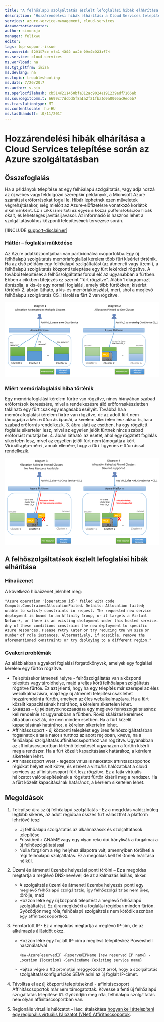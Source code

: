 ```yaml
---
title: "A felhőalapú szolgáltatás észlelt lefoglalási hibák elhárítása |} Microsoft Docs"
description: "Hozzárendelési hibák elhárítása a Cloud Services telepítése során az Azure szolgáltatásban"
services: azure-service-management, cloud-services
documentationcenter: 
author: simonxjx
manager: felixwu
editor: 
tags: top-support-issue
ms.assetid: 529157eb-e4a1-4388-aa2b-09e8b923af74
ms.service: cloud-services
ms.workload: na
ms.tgt_pltfrm: ibiza
ms.devlang: na
ms.topic: troubleshooting
ms.date: 7/26/2017
ms.author: v-six
ms.openlocfilehash: cb514d211450bfe012ac9024e191239adf7166ab
ms.sourcegitcommit: 6699c77dcbd5f8a1a2f21fba3d0a0005ac9ed6b7
ms.translationtype: MT
ms.contentlocale: hu-HU
ms.lasthandoff: 10/11/2017
---
```

# <a name="troubleshooting-allocation-failure-when-you-deploy-cloud-services-in-azure"></a>Hozzárendelési hibák elhárítása a Cloud Services telepítése során az Azure szolgáltatásban
## <a name="summary"></a>Összefoglalás
Ha a példányok telepítése az egy felhőalapú szolgáltatás, vagy adja hozzá az új webes vagy feldolgozói szerepkör példányok, a Microsoft Azure számítási erőforrásokat foglal le. Hibák léphetnek ezen műveletek végrehajtásakor, még mielőtt az Azure-előfizetésre vonatkozó korlátok alkalmanként. Ez a cikk ismerteti az egyes a közös pufferallokációs hibák okait, és lehetséges javítási javasol. Az információ is hasznos lehet a szolgáltatásokhoz központi telepítésének tervezése során.

[!INCLUDE [support-disclaimer](../../includes/support-disclaimer.md)]

### <a name="background--how-allocation-works"></a>Háttér – foglalási működése
Az Azure adatközpontjaiban van particionálva csoportokba. Egy új felhőalapú szolgáltatás memóriafoglalási kérelem több fürt kísérlet történik. Ha az első példány egy felhőalapú szolgáltatást (az átmeneti vagy üzemi), a felhőalapú szolgáltatás központi telepítése egy fürt lekérdezi rögzítve. A további telepítések a felhőszolgáltatás fordul elő az ugyanabban a fürtben. Ebben a cikkben kifejezés ez szerint "fürt rögzítve". Alább 1 diagram azt ábrázolja, a kis-és egy normál foglalási, amely több fürtökben; kísérlet történik 2. ábrán látható, a kis-és memóriakiosztást, mert, ahol a meglévő felhőalapú szolgáltatás CS_1 tárolása fürt 2 van rögzítve.

![Foglalási diagramja](./media/cloud-services-allocation-failure/Allocation1.png)

### <a name="why-allocation-failure-happens"></a>Miért memóriafoglalási hiba történik
Egy memóriafoglalási kérelem fürtre van rögzítve, nincs hiányában szabad erőforrások keresésére, mivel a rendelkezésre álló erőforráskészletben található egy fürt csak egy magasabb esélyét. Továbbá ha a memóriafoglalási kérelem fürtre van rögzítve, de az adott fürt nem támogatja a kért erőforrás típusát, a kérelem sikertelen lesz akkor is, ha a szabad erőforrás rendelkezik. 3. ábra alatt az esetben, ha egy rögzített foglalás sikertelen lesz, mivel az egyetlen jelölt fürtnek nincs szabad erőforrást mutatja be. 4. ábrán látható, az esetet, ahol egy rögzített foglalás sikertelen lesz, mivel az egyetlen jelölt fürt nem támogatja a kért Virtuálisgép-méret, annak ellenére, hogy a fürt ingyenes erőforrással rendelkezik.

![Rögzített memóriafoglalási hiba](./media/cloud-services-allocation-failure/Allocation2.png)

## <a name="troubleshooting-allocation-failure-for-cloud-services"></a>A felhőszolgáltatások észlelt lefoglalási hibák elhárítása
### <a name="error-message"></a>Hibaüzenet
A következő hibaüzenet jelenhet meg:

    "Azure operation '{operation id}' failed with code Compute.ConstrainedAllocationFailed. Details: Allocation failed; unable to satisfy constraints in request. The requested new service deployment is bound to an Affinity Group, or it targets a Virtual Network, or there is an existing deployment under this hosted service. Any of these conditions constrains the new deployment to specific Azure resources. Please retry later or try reducing the VM size or number of role instances. Alternatively, if possible, remove the aforementioned constraints or try deploying to a different region."

### <a name="common-issues"></a>Gyakori problémák
Az alábbiakban a gyakori foglalási forgatókönyvek, amelyek egy foglalási kérelem egy fürtön rögzítve.

* Telepítésekor átmeneti helyre - felhőszolgáltatás van a központi telepítés vagy tárolóhelye, majd a teljes körű felhőalapú szolgáltatás rögzítve fürtön.  Ez azt jelenti, hogy ha egy telepítés már szerepel az éles webalkalmazásra, majd egy új átmeneti telepítési csak lehet hozzárendelni a fürtön, amelyen az éles webalkalmazásra. Ha a fürt közelít kapacitásának határához, a kérelem sikertelen lehet.
* Skálázás – új példányok hozzáadása egy meglévő felhőszolgáltatáshoz kell rendelnie az ugyanabban a fürtben.  Rövid skálázás kérelmek általában osztják, de nem minden esetben. Ha a fürt közelít kapacitásának határához, a kérelem sikertelen lehet.
* Affinitáscsoport - új központi telepítést egy üres felhőszolgáltatásban foglalhatók által a hálót a fürthöz az adott régióban, kivéve, ha a felhőalapú szolgáltatás affinitáscsoporthoz van rögzítve. Ugyanabban az affinitáscsoportban történő telepítését ugyanazon a fürtön kísérli meg a rendszer. Ha a fürt közelít kapacitásának határához, a kérelem sikertelen lehet.
* Affinitáscsoport vNet - régebbi virtuális hálózatok affinitáscsoportok régiókat helyett volt kötve, és ezeket a virtuális hálózatokat a cloud services az affinitáscsoport fürt lesz rögzítve. Ez a fajta virtuális hálózatot való telepítésének a rögzített fürtön kísérli meg a rendszer. Ha a fürt közelít kapacitásának határához, a kérelem sikertelen lehet.

## <a name="solutions"></a>Megoldások
1. Telepítse újra az új felhőalapú szolgáltatás – Ez a megoldás valószínűleg legtöbb sikeres, az adott régióban összes fürt választhat a platform lehetővé teszi.

   * Új felhőalapú szolgáltatás az alkalmazások és szolgáltatások telepítése  
   * Frissítheti a CNAME vagy egy olyan rekordot irányítsák a forgalmat a új felhőszolgáltatással
   * Nulla forgalom a régi helyhez állapotra vált, amennyiben törölheti a régi felhőalapú szolgáltatás. Ez a megoldás kell fel Önnek leállítása nélkül.
2. Üzemi és átmeneti üzembe helyezési ponti törölni – Ez a megoldás megtartja a meglévő DNS-nevével, de az alkalmazás leállás, akkor.

   * A szolgáltatás üzemi és átmeneti üzembe helyezési ponti egy meglévő felhőalapú szolgáltatás, így felhőszolgáltatás nem üres, törölje, majd
   * Hozzon létre egy új központi telepítést a meglévő felhőalapú szolgáltatást. Ez újra megkísérli a foglalási régióban minden fürtön. Győződjön meg róla, felhőalapú szolgáltatás nem kötődik azonban egy affinitáscsoporthoz.
3. Fenntartott IP - Ez a megoldás megtartja a meglévő IP-cím, de az alkalmazás állásidőt okoz.  

   * Hozzon létre egy foglalt IP-cím a meglévő telepítéshez Powershell használatával

     ```
     New-AzureReservedIP -ReservedIPName {new reserved IP name} -Location {location} -ServiceName {existing service name}
     ```
   * Hajtsa végre a #2 promptjai meggyőződött arról, hogy a szolgáltatás szolgáltatáskonfigurációs SÉMA adni az új foglalt IP-címet.
4. Távolítsa el az új központi telepítéseknél - affinitáscsoport Affinitáscsoportok már nem támogatottak. Kövesse a fenti új felhőalapú szolgáltatás telepítése #1. Győződjön meg róla, felhőalapú szolgáltatás nem olyan affinitáscsoportban van.
5. Regionális virtuális hálózatot – lásd: átalakítása [hogyan kell áttelepíteni egy regionális virtuális hálózatot (VNet) Affinitáscsoportok](../virtual-network/virtual-networks-migrate-to-regional-vnet.md).
